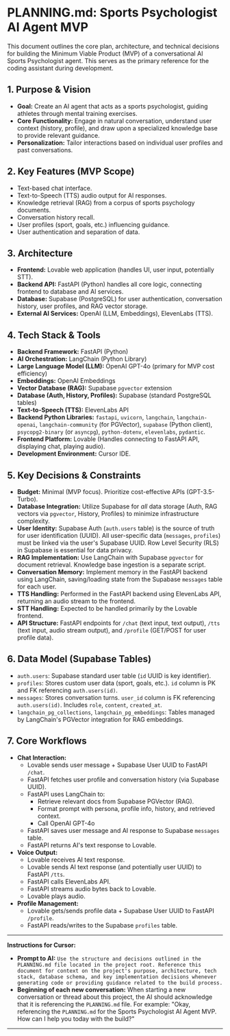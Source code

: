 # PLANNING.md: Sports Psychologist AI Agent MVP

This document outlines the core plan, architecture, and technical decisions for building the Minimum Viable Product (MVP) of a conversational AI Sports Psychologist agent. This serves as the primary reference for the coding assistant during development.

## 1. Purpose & Vision

*   **Goal:** Create an AI agent that acts as a sports psychologist, guiding athletes through mental training exercises.
*   **Core Functionality:** Engage in natural conversation, understand user context (history, profile), and draw upon a specialized knowledge base to provide relevant guidance.
*   **Personalization:** Tailor interactions based on individual user profiles and past conversations.

## 2. Key Features (MVP Scope)

*   Text-based chat interface.
*   Text-to-Speech (TTS) audio output for AI responses.
*   Knowledge retrieval (RAG) from a corpus of sports psychology documents.
*   Conversation history recall.
*   User profiles (sport, goals, etc.) influencing guidance.
*   User authentication and separation of data.

## 3. Architecture

*   **Frontend:** Lovable web application (handles UI, user input, potentially STT).
*   **Backend API:** FastAPI (Python) handles all core logic, connecting frontend to database and AI services.
*   **Database:** Supabase (PostgreSQL) for user authentication, conversation history, user profiles, and RAG vector storage.
*   **External AI Services:** OpenAI (LLM, Embeddings), ElevenLabs (TTS).

## 4. Tech Stack & Tools

*   **Backend Framework:** FastAPI (Python)
*   **AI Orchestration:** LangChain (Python Library)
*   **Large Language Model (LLM):** OpenAI GPT-4o (primary for MVP cost efficiency)
*   **Embeddings:** OpenAI Embeddings
*   **Vector Database (RAG):** Supabase `pgvector` extension
*   **Database (Auth, History, Profiles):** Supabase (standard PostgreSQL tables)
*   **Text-to-Speech (TTS):** ElevenLabs API
*   **Backend Python Libraries:** `fastapi`, `uvicorn`, `langchain`, `langchain-openai`, `langchain-community` (for PGVector), `supabase` (Python client), `psycopg2-binary` (or `asyncpg`), `python-dotenv`, `elevenlabs`, `pydantic`.
*   **Frontend Platform:** Lovable (Handles connecting to FastAPI API, displaying chat, playing audio).
*   **Development Environment:** Cursor IDE.

## 5. Key Decisions & Constraints

*   **Budget:** Minimal (MVP focus). Prioritize cost-effective APIs (GPT-3.5-Turbo).
*   **Database Integration:** Utilize Supabase for *all* data storage (Auth, RAG vectors via `pgvector`, History, Profiles) to minimize infrastructure complexity.
*   **User Identity:** Supabase Auth (`auth.users` table) is the source of truth for user identification (UUID). All user-specific data (`messages`, `profiles`) must be linked via the user's Supabase UUID. Row Level Security (RLS) in Supabase is essential for data privacy.
*   **RAG Implementation:** Use LangChain with Supabase `pgvector` for document retrieval. Knowledge base ingestion is a separate script.
*   **Conversation Memory:** Implement memory in the FastAPI backend using LangChain, saving/loading state from the Supabase `messages` table for each user.
*   **TTS Handling:** Performed in the FastAPI backend using ElevenLabs API, returning an audio stream to the frontend.
*   **STT Handling:** Expected to be handled primarily by the Lovable frontend.
*   **API Structure:** FastAPI endpoints for `/chat` (text input, text output), `/tts` (text input, audio stream output), and `/profile` (GET/POST for user profile data).

## 6. Data Model (Supabase Tables)

*   `auth.users`: Supabase standard user table (`id` UUID is key identifier).
*   `profiles`: Stores custom user data (sport, goals, etc.). `id` column is PK and FK referencing `auth.users(id)`.
*   `messages`: Stores conversation turns. `user_id` column is FK referencing `auth.users(id)`. Includes `role`, `content`, `created_at`.
*   `langchain_pg_collections`, `langchain_pg_embeddings`: Tables managed by LangChain's PGVector integration for RAG embeddings.

## 7. Core Workflows

*   **Chat Interaction:**
    *   Lovable sends user message + Supabase User UUID to FastAPI `/chat`.
    *   FastAPI fetches user profile and conversation history (via Supabase UUID).
    *   FastAPI uses LangChain to:
        *   Retrieve relevant docs from Supabase PGVector (RAG).
        *   Format prompt with persona, profile info, history, and retrieved context.
        *   Call OpenAI GPT-4o
    *   FastAPI saves user message and AI response to Supabase `messages` table.
    *   FastAPI returns AI's text response to Lovable.
*   **Voice Output:**
    *   Lovable receives AI text response.
    *   Lovable sends AI text response (and potentially user UUID) to FastAPI `/tts`.
    *   FastAPI calls ElevenLabs API.
    *   FastAPI streams audio bytes back to Lovable.
    *   Lovable plays audio.
*   **Profile Management:**
    *   Lovable gets/sends profile data + Supabase User UUID to FastAPI `/profile`.
    *   FastAPI reads/writes to the Supabase `profiles` table.

---

**Instructions for Cursor:**

*   **Prompt to AI:** `Use the structure and decisions outlined in the PLANNING.md file located in the project root. Reference this document for context on the project's purpose, architecture, tech stack, database schema, and key implementation decisions whenever generating code or providing guidance related to the build process.`
*   **Beginning of each new conversation:** When starting a new conversation or thread about this project, the AI should acknowledge that it is referencing the `PLANNING.md` file. For example: "Okay, referencing the `PLANNING.md` for the Sports Psychologist AI Agent MVP. How can I help you today with the build?"

---